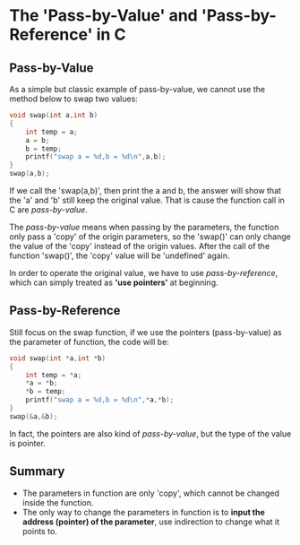 # The 'Pass-by-Value' and 'Pass-by-Reference' in C

## Pass-by-Value 

As a simple but classic example of pass-by-value, we cannot use the method below to swap two values:

```cpp
void swap(int a,int b)
{
    int temp = a;
    a = b;
    b = temp;
    printf("swap a = %d,b = %d\n",a,b);
}
swap(a,b);
```
If we call the 'swap(a,b)', then print the a and b, the answer will show that the 'a' and 'b' still keep the original value. That is cause the function call in C are *pass-by-value*. 

The *pass-by-value* means when passing by the parameters, the function only pass a 'copy' of the origin parameters, so the 'swap()' can only change the value of the 'copy' instead of the origin values. After the call of the function 'swap()', the 'copy' value will be 'undefined' again.

In order to operate the original value, we have to use *pass-by-reference*, which can simply treated as **'use pointers'** at beginning.

## Pass-by-Reference 

Still focus on the swap function, if we use the pointers (pass-by-value) as the parameter of function, the code will be:

```cpp
void swap(int *a,int *b)
{
    int temp = *a;
    *a = *b;
    *b = temp;
    printf("swap a = %d,b = %d\n",*a,*b);
}
swap(&a,&b);
```

In fact, the pointers are also kind of *pass-by-value*, but the type of the value is pointer.

## Summary 

* The parameters in function are only 'copy', which cannot be changed inside the function.
* The only way to change the parameters in function is to **input the address (pointer) of the parameter**, use indirection to change what it points to.
